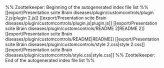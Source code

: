 %% Zoottelkeeper: Beginning of the autogenerated index file list  %%
 [[export/Presentation scite Brain diseases/plugin/customcontrols/plugin 2.js|plugin 2.js]]
 [[export/Presentation scite Brain diseases/plugin/customcontrols/plugin.js|plugin.js]]
 [[export/Presentation scite Brain diseases/plugin/customcontrols/README 2|README 2]]
 [[export/Presentation scite Brain diseases/plugin/customcontrols/README|README]]
 [[export/Presentation scite Brain diseases/plugin/customcontrols/style 2.css|style 2.css]]
 [[export/Presentation scite Brain diseases/plugin/customcontrols/style.css|style.css]]
%% Zoottelkeeper: End of the autogenerated index file list  %%

